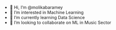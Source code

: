 - 👋 Hi, I’m @molikabaramey
- 👀 I’m interested in Machine Learning
- 🌱 I’m currently learning Data Science
- 💞️ I’m looking to collaborate on ML in Music Sector

<!---
molikabaramey/molikabaramey is a ✨ special ✨ repository because its `README.md` (this file) appears on your GitHub profile.
You can click the Preview link to take a look at your changes.
--->
